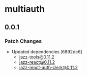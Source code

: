 # multiauth

## 0.0.1

### Patch Changes

- Updated dependencies [6892dc6]
  - jazz-tools@0.11.2
  - jazz-react@0.11.2
  - jazz-react-auth-clerk@0.11.2
